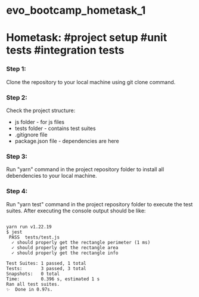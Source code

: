 # evo_bootcamp_hometask_1
# Hometask: #project setup #unit tests #integration tests

### Step 1:
Clone the repository to your local machine using git clone command. 

### Step 2:
Check the project structure:
- js folder - for js files
- tests folder - contains test suites
- .gitignore file
- package.json file - dependencies are here

### Step 3:
Run "yarn" command in the project repository folder to install all debendencies to your local machine.

### Step 4: 
Run "yarn test" command in the project repository folder to execute the test suites. After executing the console output should be like:

``` Output example

yarn run v1.22.19
$ jest
 PASS  tests/test.js
  ✓ should properly get the rectangle perimeter (1 ms)
  ✓ should properly get the rectangle area
  ✓ should properly get the rectangle info

Test Suites: 1 passed, 1 total
Tests:       3 passed, 3 total
Snapshots:   0 total
Time:        0.396 s, estimated 1 s
Ran all test suites.
✨  Done in 0.97s.

```